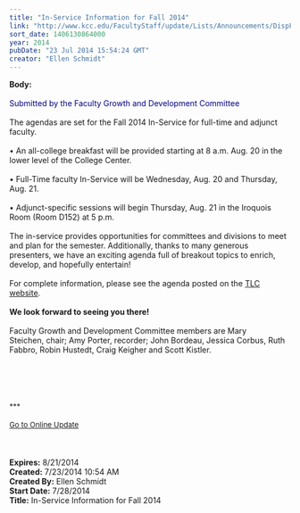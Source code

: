 ```yaml
---
title: "In-Service Information for Fall 2014"
link: "http://www.kcc.edu/FacultyStaff/update/Lists/Announcements/DispForm.aspx?ID=1571"
sort_date: 1406130864000
year: 2014
pubDate: "23 Jul 2014 15:54:24 GMT"
creator: "Ellen Schmidt"
---
```


<div><b>Body:</b> <div class="ExternalClass96EDFB7A81104F9AB8BEA463AF197341">
<div><br /><font color="#000080">Submitted by the Faculty Growth and Development Committee</font></div>
<div> </div>
<div>The agendas are set for the Fall 2014 In-Service for full-time and adjunct faculty.</div>
<div><br />• An all-college breakfast will be provided starting at 8 a.m. Aug. 20 in the lower level of the College Center.</div>
<div> </div>
<div>• Full-Time faculty In-Service will be Wednesday, Aug. 20 and Thursday, Aug. 21.</div>
<div> </div>
<div>• Adjunct-specific sessions will begin Thursday, Aug. 21 in the Iroquois Room (Room D152) at 5 p.m. </div>
<div> </div>
<div>The in-service provides opportunities for committees and divisions to meet and plan for the semester. Additionally, thanks to many generous presenters, we have an exciting agenda full of breakout topics to enrich, develop, and hopefully entertain! </div>
<div> </div>
<div>For complete information, please see the agenda posted on the <a href="/FacultyStaff/departments/ktlc/Pages/default.aspx">TLC website</a>.</div>
<div> </div>
<div><strong>We look forward to seeing you there!</strong></div>
<div><br />Faculty Growth and Development Committee members are Mary Steichen, chair; Amy Porter, recorder; John Bordeau, Jessica Corbus, Ruth Fabbro, Robin Hustedt, Craig Keigher and Scott Kistler.</div>
<div> </div>
<div> </div>
<div> </div>
<div>
<div> </div>
<div>
<div class="ExternalClass473E5F57DC9E45AE80B023AF92F4BFA4"><br /></div>
<div class="ExternalClass473E5F57DC9E45AE80B023AF92F4BFA4"><font size="2">***</font></div>
<div class="ExternalClass473E5F57DC9E45AE80B023AF92F4BFA4"><font size="2"></font> </div>
<div class="ExternalClass473E5F57DC9E45AE80B023AF92F4BFA4"><a href="/FacultyStaff/update/Pages/dailyupdate.aspx"><font size="2">Go to Online Update</font></a></div>
<div class="ExternalClass473E5F57DC9E45AE80B023AF92F4BFA4"><font size="2"></font> </div></div></div>
<div><br />  <br /></div></div></div>
<div><b>Expires:</b> 8/21/2014</div>
<div><b>Created:</b> 7/23/2014 10:54 AM</div>
<div><b>Created By:</b> Ellen Schmidt</div>
<div><b>Start Date:</b> 7/28/2014</div>
<div><b>Title:</b> In-Service Information for Fall 2014</div>
